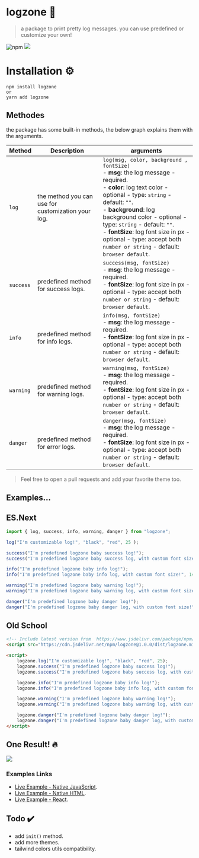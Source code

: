 # logzone 🍭
> a package to print pretty log messages. you can use predefined or customize your own!

![npm](https://img.shields.io/npm/dw/logzone) 
[![](https://data.jsdelivr.com/v1/package/npm/logzone/badge)](https://www.jsdelivr.com/package/npm/logzone)

# Installation ⚙️

```shell
npm install logzone
or
yarn add logzone

```

## Methodes

the package has some built-in methods, the below graph explains them with the arguments.

| Method         | Description                                                 |arguments                                 |
|----------------|-------------------------------------------------------------|------------------------------------------|
|`log`           | the method you can use for customization your log.          | `log(msg, color, background , fontSize)` <br /> - **msg**: the log message - required. <br />  - **color**: log text color - optional - type: `string` - default: `""`. <br /> -  **background**: log background color - optional - type: `string` - default: `""`. <br /> - **fontSize**: log font size in px - optional - type: accept both `number or string` - default: `browser default`. | 
|`success`           | predefined method for success logs.          | `success(msg, fontSize)`  <br />  - **msg**: the log message - required. <br /> -  **fontSize**: log font size in px - optional - type: accept both `number or string` - default: `browser default`.| 
|`info`           | predefined method for info logs.          | `info(msg, fontSize)`  <br />  - **msg**: the log message - required.  <br /> -  **fontSize**: log font size in px - optional - type: accept both `number or string` - default: `browser default`.|
|`warning`           | predefined method for warning logs.          | `warning(msg, fontSize)`  <br />  - **msg**: the log message - required.  <br /> -  **fontSize**: log font size in px - optional - type: accept both `number or string` - default: `browser default`.|
|`danger`           | predefined method for error logs.          | `danger(msg, fontSize)`  <br />  - **msg**: the log message - required.  <br /> -  **fontSize**: log font size in px - optional - type: accept both `number or string` - default: `browser default`.|

> Feel free to open a pull requests and add your favorite theme too.

## Examples...

## ES.Next

```javascript
import { log, success, info, warning, danger } from "logzone";

log("I'm customizable log!", "black", "red", 25 );

success("I'm predefined logzone baby success log!");
success("I'm predefined logzone baby success log, with custom font size!", 14);

info("I'm predefined logzone baby info log!");
info("I'm predefined logzone baby info log, with custom font size!", 14);

warning("I'm predefined logzone baby warning log!");
warning("I'm predefined logzone baby warning log, with custom font size!",14);

danger("I'm predefined logzone baby danger log!");
danger("I'm predefined logzone baby danger log, with custom font size!", 14);
```

## Old School

```html
<!-- Include latest version from  https://www.jsdelivr.com/package/npm/logzone -->
<script src="https://cdn.jsdelivr.net/npm/logzone@1.0.0/dist/logzone.min.js"></script>

<script>
    logzone.log("I'm customizable log!", "black", "red", 25);
    logzone.success("I'm predefined logzone baby success log!");
    logzone.success("I'm predefined logzone baby success log, with custom font size!", 14);

    logzone.info("I'm predefined logzone baby info log!");
    logzone.info("I'm predefined logzone baby info log, with custom font size!", 14);

    logzone.warning("I'm predefined logzone baby warning log!");
    logzone.warning("I'm predefined logzone baby warning log, with custom font size!", 14);

    logzone.danger("I'm predefined logzone baby danger log!");
    logzone.danger("I'm predefined logzone baby danger log, with custom font size!", 14);
</script>
```

## One Result! 🔥

<img  src="https://i.imgur.com/hGlkJvg.png"> 

### Examples Links
- [Live Example - Native JavaScript](https://stackblitz.com/edit/logzone-demo?devtoolsheight=33&file=index.js).
- [Live Example - Native HTML](https://stackblitz.com/edit/logzone-html-demo?devtoolsheight=33&file=index.js).
- [Live Example - React](https://stackblitz.com/edit/logzone-react-demo?devtoolsheight=33&file=index.js).

## Todo ✔️
- add `init()` method.
- add more themes.
- tailwind colors utils compatibility.
